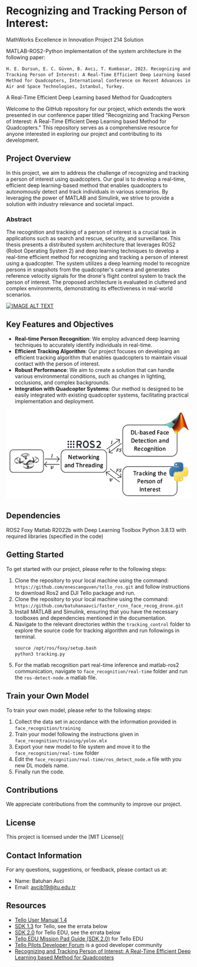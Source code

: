 # Recognizing and Tracking Person of Interest: 
MathWorks Excellence in Innovation Project 214 Solution

MATLAB-ROS2-Python implementation of the system architecture in the following paper:
~~~
H. E. Dursun, E. C. Güven, B. Avcı, T. Kumbasar, 2023. Recognizing and Tracking Person of Interest: A Real-Time Efficient Deep Learning based Method for Quadcopters, International Conference on Recent Advances in Air and Space Technologies, Istanbul, Turkey.
~~~
A Real-Time Efficient Deep Learning based Method for Quadcopters

Welcome to the GitHub repository for our project, which extends the work presented in our conference paper titled "Recognizing and Tracking Person of Interest: A Real-Time Efficient Deep Learning based Method for Quadcopters." This repository serves as a comprehensive resource for anyone interested in exploring our project and contributing to its development.

## Project Overview
In this project, we aim to address the challenge of recognizing and tracking a person of interest using quadcopters. Our goal is to develop a real-time, efficient deep learning-based method that enables quadcopters to autonomously detect and track individuals in various scenarios. By leveraging the power of MATLAB and Simulink, we strive to provide a solution with industry relevance and societal impact.

### Abstract
The recognition and tracking of a person of interest is a crucial task in applications such as search and rescue, security, and surveillance. This thesis presents a distributed system architecture that leverages ROS2 (Robot Operating System 2) and deep learning techniques to develop a real-time efficient method for recognizing and tracking a person of interest using a quadcopter. The system utilizes a deep learning model to recognize persons in snapshots from the quadcopter's camera and generates reference velocity signals for the drone's flight control system to track the person of interest. The proposed architecture is evaluated in cluttered and complex environments, demonstrating its effectiveness in real-world scenarios.

[![IMAGE ALT TEXT](https://img.youtube.com/vi/i7bYXnRy8Vc/0.jpg)](https://www.youtube.com/watch?v=i7bYXnRy8Vc&t=7s "Video Title")



## Key Features and Objectives
- **Real-time Person Recognition**: We employ advanced deep learning techniques to accurately identify individuals in real-time.
- **Efficient Tracking Algorithm**: Our project focuses on developing an efficient tracking algorithm that enables quadcopters to maintain visual contact with the person of interest.
- **Robust Performance**: We aim to create a solution that can handle various environmental conditions, such as changes in lighting, occlusions, and complex backgrounds.
- **Integration with Quadcopter Systems**: Our method is designed to be easily integrated with existing quadcopter systems, facilitating practical implementation and deployment.

![IMAGE ALT TEXT](https://github.com/batuhanaavci/Recognizing-and-Tracking-Person-of-Interest/blob/main/images/image.png)

## Dependencies
ROS2 Foxy
Matlab R2022b with Deep Learning Toolbox
Python 3.8.13 with required libraries (specified in the code)

## Getting Started
To get started with our project, please refer to the following steps:

1. Clone the repository to your local machine using the command:
`https://github.com/enescanguven/tello_ros.git` and follow instructions to download Ros2 and DJI Tello package and run.
2. Clone the repository to your local machine using the command: `https://github.com/batuhanaavci/faster_rcnn_face_recog_drone.git`
3. Install MATLAB and Simulink, ensuring that you have the necessary toolboxes and dependencies mentioned in the documentation.
4. Navigate to the relevant directories within the `tracking_control` folder to explore the source code for tracking algorithm and run followings in terminal.
    ~~~
    source /opt/ros/foxy/setup.bash
    python3 tracking.py
    ~~~
5. For the matlab recognition part real-time inference and matlab-ros2 communication, navigate to `face_recognition/real-time` folder and run the `ros-detect-node.m` matlab file.

## Train your Own Model
To train your own model, please refer to the following steps:

1. Collect the data set in accordance with the information provided in  `face_recognition/training`
2. Train your model following the instructions given  in `face_recognition/training/yolov.mlx`
3. Export your new model to file system and move it to the `face_recognition/real-time` folder
4. Edit the `face_recognition/real-time/ros_detect_node.m` file with you new DL models name.
5. Finally run the code.

## Contributions
We appreciate contributions from the community to improve our project. 

## License
This project is licensed under the [MIT License](

## Contact Information
For any questions, suggestions, or feedback, please contact us at:

- Name: Batuhan Avci
- Email: avcib19@itu.edu.tr

## Resources

* [Tello User Manual 1.4](https://dl-cdn.ryzerobotics.com/downloads/Tello/Tello%20User%20Manual%20v1.4.pdf)
* [SDK 1.3](https://terra-1-g.djicdn.com/2d4dce68897a46b19fc717f3576b7c6a/Tello%20%E7%BC%96%E7%A8%8B%E7%9B%B8%E5%85%B3/For%20Tello/Tello%20SDK%20Documentation%20EN_1.3_1122.pdf)
for Tello, see the errata below
* [SDK 2.0](https://dl-cdn.ryzerobotics.com/downloads/Tello/Tello%20SDK%202.0%20User%20Guide.pdf)
for Tello EDU, see the errata below
* [Tello EDU Mission Pad Guide (SDK 2.0)](https://dl-cdn.ryzerobotics.com/downloads/Tello/Tello%20Mission%20Pad%20User%20Guide.pdf)
for Tello EDU
* [Tello Pilots Developer Forum](https://tellopilots.com/forums/tello-development.8/)
is a good developer community
* [Recognizing and Tracking Person of Interest: A Real-Time Efficient Deep Learning based Method for Quadcopters](https://tellopilots.com/forums/tello-development.8/)
